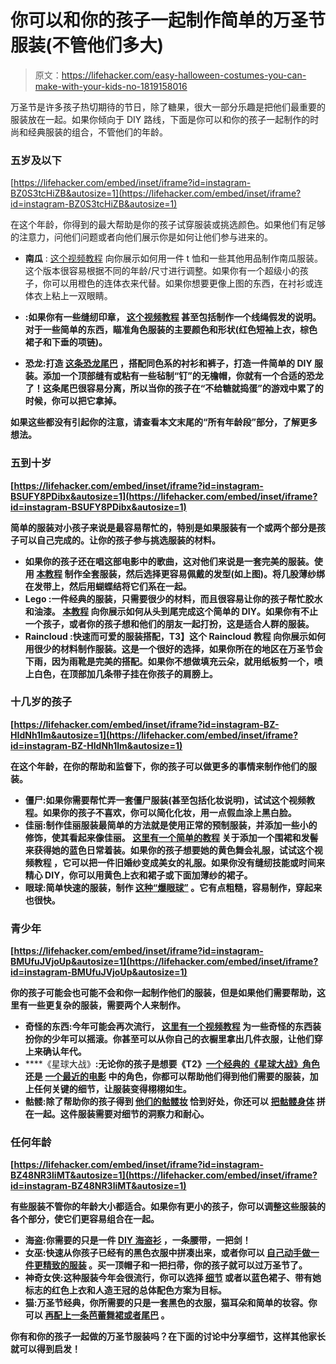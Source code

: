 # 你可以和你的孩子一起制作简单的万圣节服装(不管他们多大)

> 原文：<https://lifehacker.com/easy-halloween-costumes-you-can-make-with-your-kids-no-1819158016>



万圣节是许多孩子热切期待的节日，除了糖果，很大一部分乐趣是把他们最重要的服装放在一起。如果你倾向于 DIY 路线，下面是你可以和你的孩子一起制作的时尚和经典服装的组合，不管他们的年龄。

### 五岁及以下

 [https://lifehacker.com/embed/inset/iframe?id=instagram-BZ0S3tcHiZB&autosize=1](https://lifehacker.com/embed/inset/iframe?id=instagram-BZ0S3tcHiZB&autosize=1) 

在这个年龄，你得到的最大帮助是你的孩子试穿服装或挑选颜色。如果他们有足够的注意力，问他们问题或者向他们展示你是如何让他们参与进来的。

*   **南瓜** : [这个视频教程](https://www.youtube.com/watch?v=7Ita1XWFvZU) 向你展示如何用一件 t 恤和一些其他用品制作南瓜服装。这个版本很容易根据不同的年龄/尺寸进行调整。如果你有一个超级小的孩子，你可以用橙色的连体衣来代替。如果你想要更像上图的东西，在衬衫或连体衣上粘上一双眼睛。

*   **:如果你有一些缝纫印章， [这个视频教程](https://www.youtube.com/watch?v=9FqTbWmozQk) 甚至包括制作一个线绳假发的说明。对于一些简单的东西，瞄准角色服装的主要颜色和形状(红色短袖上衣，棕色裙子和下垂的项链)。** 
*   ****恐龙**:打造 [这条恐龙尾巴](http://www.running-w-scissors.com/2011/03/dinosaur-tails.html#.VilN1mRVikp) ，搭配同色系的衬衫和裤子，打造一件简单的 DIY 服装。添加一个顶部缝有或粘有一些毡制“钉”的无檐帽，你就有一个合适的恐龙了！这条尾巴很容易分离，所以当你的孩子在“不给糖就捣蛋”的游戏中累了的时候，你可以把它拿掉。**

**如果这些都没有引起你的注意，请查看本文末尾的“所有年龄段”部分，了解更多想法。**

### **五到十岁**

 **[https://lifehacker.com/embed/inset/iframe?id=instagram-BSUFY8PDibx&autosize=1](https://lifehacker.com/embed/inset/iframe?id=instagram-BSUFY8PDibx&autosize=1)** 

**简单的服装对小孩子来说是最容易帮忙的，特别是如果服装有一个或两个部分是孩子可以自己完成的。让你的孩子参与挑选服装的材料。**

*   **如果你的孩子还在唱这部电影中的歌曲，这对他们来说是一套完美的服装。使用 [本教程](http://jsorelleblog.com/2016/10/24/diy-trolls-halloween-costume/) 制作全套服装，然后选择更容易佩戴的发型(如上图)。将几股薄纱绑在发带上，然后用蝴蝶结将它们系在一起。** 
*   ****Lego** :一件经典的服装，只需要很少的材料，而且很容易让你的孩子帮忙胶水和油漆。 [本教程](http://www.wineandglue.com/homemade-lego-costume/) 向你展示如何从头到尾完成这个简单的 DIY。如果你有不止一个孩子，或者你的孩子想和他们的朋友一起打扮，这是适合人群的服装。** 
*   ****Raincloud** :快速而可爱的服装搭配，T3】这个 Raincloud 教程 向你展示如何用很少的材料制作服装。这是一个很好的选择，如果你所在的地区在万圣节会下雨，因为雨靴是完美的搭配。如果你不想做填充云朵，就用纸板剪一个，喷上白色，在顶部加几条带子挂在你孩子的肩膀上。** 

### **十几岁的孩子**

 **[https://lifehacker.com/embed/inset/iframe?id=instagram-BZ-HIdNh1lm&autosize=1](https://lifehacker.com/embed/inset/iframe?id=instagram-BZ-HIdNh1lm&autosize=1)** 

**在这个年龄，在你的帮助和监督下，你的孩子可以做更多的事情来制作他们的服装。**

*   ****僵尸**:如果你需要帮忙弄一套僵尸服装(甚至包括化妆说明)，试试这个视频教程。如果你的孩子不喜欢，你可以简化化妆，用一点假血涂上黑白脸。** 
*   ****佳丽**:制作佳丽服装最简单的方法就是使用正常的预制服装，并添加一些小的修饰，使其看起来像佳丽。 [这里有一个简单的教程](http://www.sheknows.com/beauty-and-style/articles/1053031/3-easy-diy-disney-princess-costumes/page:3) 关于添加一个围裙和发髻来获得她的蓝色日常着装。如果你的孩子想要她的黄色舞会礼服，试试这个视频教程 ，它可以把一件旧婚纱变成美女的礼服。如果你没有缝纫技能或时间来精心 DIY，你可以用黄色上衣和裙子或下面加薄纱的裙子。** 
*   ****眼球**:简单快速的服装，制作 [这种“爆眼球”](http://www.instructables.com/id/Popped-Eyeball-Halloween-Costume/) 。它有点粗糙，容易制作，穿起来也很快。**

### **青少年**

 **[https://lifehacker.com/embed/inset/iframe?id=instagram-BMUfuJVjoUp&autosize=1](https://lifehacker.com/embed/inset/iframe?id=instagram-BMUfuJVjoUp&autosize=1)** 

**你的孩子可能会也可能不会和你一起制作他们的服装，但是如果他们需要帮助，这里有一些更复杂的服装，需要两个人来制作。**

*   ****奇怪的东西**:今年可能会再次流行， [这里有一个视频教程](https://www.youtube.com/watch?v=9DVKOhkOzVo) 为一些奇怪的东西装扮你的少年可以摇滚。你甚至可以从你自己的衣橱里拿出几件衣服，让他们穿上来确认年代。** 
*   ****《星球大战》**:无论你的孩子是想要《T2》[一个经典的《星球大战》角色](http://www.starwars.com/news/last-minute-star-wars-costume-ideas) 还是 [一个最近的电影](http://www.starwars.com/news/dressing-for-rebellion-last-minute-diy-rogue-one-costumes) 中的角色，你都可以帮助他们得到他们需要的服装，加上任何关键的细节，让服装变得栩栩如生。** 
*   ****骷髅**:除了帮助你的孩子得到 [他们的骷髅妆](https://youtu.be/R74PcRqh330?t=5m28s) 恰到好处，你还可以 [把骷髅身体](https://youtu.be/8W4GE8nwzuQ?t=1m10s) 拼在一起。这件服装需要对细节的洞察力和耐心。** 

### **任何年龄**

 **[https://lifehacker.com/embed/inset/iframe?id=instagram-BZ48NR3liMT&autosize=1](https://lifehacker.com/embed/inset/iframe?id=instagram-BZ48NR3liMT&autosize=1)** 

**有些服装不管你的年龄大小都适合。如果你有更小的孩子，你可以调整这些服装的各个部分，使它们更容易组合在一起。**

*   ****海盗**:你需要的只是一件 [DIY 海盗衫](http://blog.birdfromawire.com/2010/03/tutorial-t-shirt-pirate-shirt.html?m=1) ，一条腰带，一把剑！** 
*   ****女巫**:快速从你孩子已经有的黑色衣服中拼凑出来，或者你可以 [自己动手做一件更精致的服装](https://www.youtube.com/watch?v=MYu22Pvm6pY) 。买一顶帽子和一把扫帚，你的孩子就可以过万圣节了。** 
*   **神奇女侠:这种服装今年会很流行，你可以选择 [细节](http://mashable.com/2017/06/03/diy-costume-squad-wonder-woman/#wcKieoluHmqY) 或者以蓝色裙子、带有她标志的红色上衣和人造王冠的总体配色方案为目标。** 
*   **猫:万圣节经典，你所需要的只是一套黑色的衣服，猫耳朵和简单的妆容。你可以 [再配上一条芭蕾舞裙或者尾巴](https://www.youtube.com/watch?v=7GPIfrzDtJ4) 。** 

**你有和你的孩子一起做的万圣节服装吗？在下面的讨论中分享细节，这样其他家长就可以得到启发！**